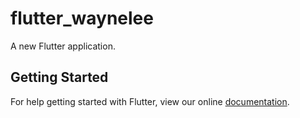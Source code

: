 # flutter_waynelee

A new Flutter application.

## Getting Started

For help getting started with Flutter, view our online
[documentation](https://flutter.io/).
